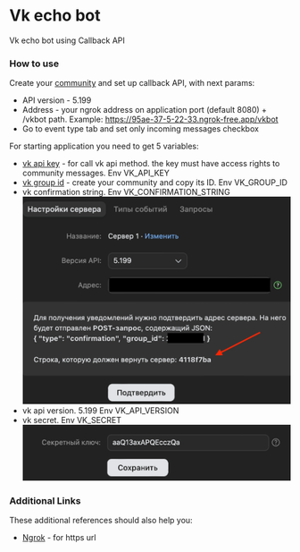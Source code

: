# Vk echo bot

Vk echo bot using Callback API

### How to use

Create your [community](https://dev.vk.com/ru/api/callback/getting-started) and set up callback API, with next params:
* API version - 5.199
* Address - your ngrok address on application port (default 8080) + /vkbot path.
Example: https://95ae-37-5-22-33.ngrok-free.app/vkbot
* Go to event type tab and set only incoming messages checkbox 

For starting application you need to get 5 variables: 

* [vk api key](https://dev.vk.com/ru/api/access-token/getting-started#Ключ%20доступа%20сообщества) - for call vk api 
method. the key must have access rights to community messages. Env VK_API_KEY
* [vk group id](https://dev.vk.com/ru/api/bots/getting-started) - create your community and copy its ID. 
Env VK_GROUP_ID
* vk confirmation string. Env VK_CONFIRMATION_STRING ![confirmationString.png](image/confirmationString.png)
* vk api version. 5.199 Env VK_API_VERSION
* vk secret. Env VK_SECRET ![secretKey.png](image/secretKey.png)

### Additional Links

These additional references should also help you:

* [Ngrok](https://ngrok.com) - for https url

